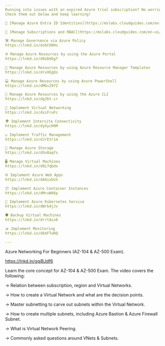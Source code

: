 ```yaml
---
Running into issues with an expired Azure trial subscription? No worries! You can still sharpen your skills with the AZ-104 Interactive Cloud Guides. These hands-on exercises let you explore Azure features without needing an active subscription.
Check them out below and keep learning!

🌟 [Manage Azure Entra ID Identities](https://mslabs.cloudguides.com/en-us/guides/AZ-104%20Exam%20Guide%20-%20Microsoft%20Azure%20Administrator%20Exercise%201?WT.mc_id=AZ-MVP-5004274)

🚀 [Manage Subscriptions and RBAC](https://mslabs.cloudguides.com/en-us/guides/AZ-104%20Exam%20Guide%20-%20Microsoft%20Azure%20Administrator%20Exercise%202?WT.mc_id=AZ-MVP-5004274)

🛠️ Manage Governance via Azure Policy
https://lnkd.in/dz6CH9Hs

🌐 Manage Azure Resources by using the Azure Portal
https://lnkd.in/d9zDdGgf

📂 Manage Azure Resources by using Azure Resource Manager Templates
https://lnkd.in/drvXEgQs

💻 Manage Azure Resources by using Azure PowerShell
https://lnkd.in/dMGv297Z

🔧 Manage Azure Resources by using the Azure CLI
https://lnkd.in/dgJbt-ir

🔗 Implement Virtual Networking
https://lnkd.in/dxiFruFc

🌍 Implement Intersite Connectivity
https://lnkd.in/dyXycH9M

⚖️ Implement Traffic Management
https://lnkd.in/dJrEtrim

💾 Manage Azure Storage
https://lnkd.in/dSn8aqfs

🖥️ Manage Virtual Machines
https://lnkd.in/d8i7qbdx

🌐 Implement Azure Web Apps
https://lnkd.in/dA4ixUvh

📦 Implement Azure Container Instances
https://lnkd.in/dMruWX6p

🐳 Implement Azure Kubernetes Service
https://lnkd.in/dWrb4jJv

🛡️ Backup Virtual Machines
https://lnkd.in/drrtAzx6

📊 Implement Monitoring
https://lnkd.in/dbXFTwRQ

---
```


Azure Networking For Beginners (AZ-104 & AZ-500 Exam).

https://lnkd.in/gqjBJdf6

Learn the core concept for AZ-104 & AZ-500 Exam.
The video covers the following:

-> Relation between subscription, region and Virtual Networks.

-> How to create a Virtual Network and what are the decision points.

-> Master subnetting to carve out subnets within the Virtual Network.

-> How to create multiple subnets, including Azure Bastion & Azure Firewall     Subnet.

-> What is Virtual Network Peering.

-> Commonly asked questions around VNets & Subnets.
